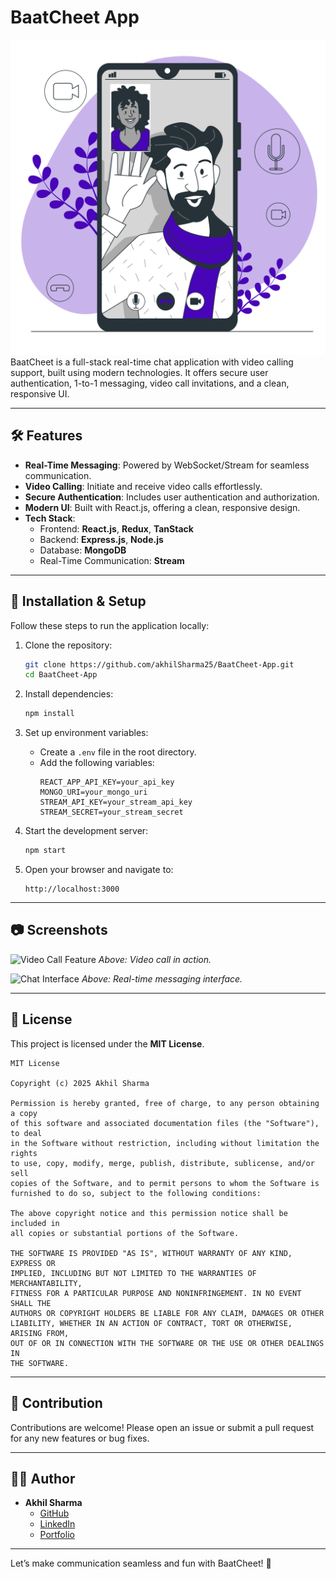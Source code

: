 # BaatCheet App

<img src="./frontend/public/videocall.png" alt="BaatCheet App" width="600">
BaatCheet is a full-stack real-time chat application with video calling support, built using modern technologies. It offers secure user authentication, 1-to-1 messaging, video call invitations, and a clean, responsive UI.


---

## 🛠️ Features

- **Real-Time Messaging**: Powered by WebSocket/Stream for seamless communication.
- **Video Calling**: Initiate and receive video calls effortlessly.
- **Secure Authentication**: Includes user authentication and authorization.
- **Modern UI**: Built with React.js, offering a clean, responsive design.
- **Tech Stack**:
  - Frontend: **React.js**, **Redux**, **TanStack**
  - Backend: **Express.js**, **Node.js**
  - Database: **MongoDB**
  - Real-Time Communication: **Stream**

---

## 🚀 Installation & Setup

Follow these steps to run the application locally:

1. Clone the repository:
   ```bash
   git clone https://github.com/akhilSharma25/BaatCheet-App.git
   cd BaatCheet-App
   ```

2. Install dependencies:
   ```bash
   npm install
   ```

3. Set up environment variables:
   - Create a `.env` file in the root directory.
   - Add the following variables:
     ```env
     REACT_APP_API_KEY=your_api_key
     MONGO_URI=your_mongo_uri
     STREAM_API_KEY=your_stream_api_key
     STREAM_SECRET=your_stream_secret
     ```

4. Start the development server:
   ```bash
   npm start
   ```

5. Open your browser and navigate to:
   ```
   http://localhost:3000
   ```

---

## 📷 Screenshots

![Video Call Feature](./assets/video-call.png)
*Above: Video call in action.*

![Chat Interface](./assets/chat-interface.png)
*Above: Real-time messaging interface.*

---

## 📄 License

This project is licensed under the **MIT License**.

```
MIT License

Copyright (c) 2025 Akhil Sharma

Permission is hereby granted, free of charge, to any person obtaining a copy
of this software and associated documentation files (the "Software"), to deal
in the Software without restriction, including without limitation the rights
to use, copy, modify, merge, publish, distribute, sublicense, and/or sell
copies of the Software, and to permit persons to whom the Software is
furnished to do so, subject to the following conditions:

The above copyright notice and this permission notice shall be included in
all copies or substantial portions of the Software.

THE SOFTWARE IS PROVIDED "AS IS", WITHOUT WARRANTY OF ANY KIND, EXPRESS OR
IMPLIED, INCLUDING BUT NOT LIMITED TO THE WARRANTIES OF MERCHANTABILITY,
FITNESS FOR A PARTICULAR PURPOSE AND NONINFRINGEMENT. IN NO EVENT SHALL THE
AUTHORS OR COPYRIGHT HOLDERS BE LIABLE FOR ANY CLAIM, DAMAGES OR OTHER
LIABILITY, WHETHER IN AN ACTION OF CONTRACT, TORT OR OTHERWISE, ARISING FROM,
OUT OF OR IN CONNECTION WITH THE SOFTWARE OR THE USE OR OTHER DEALINGS IN
THE SOFTWARE.
```

---

## 🤝 Contribution

Contributions are welcome! Please open an issue or submit a pull request for any new features or bug fixes.

---

## 🧑‍💻 Author

- **Akhil Sharma**
  - [GitHub](https://github.com/akhilSharma25)
  - [LinkedIn](https://www.linkedin.com/in/akhil-sharma-61224024a/)
  - [Portfolio](https://akhilsharma.onrender.com/)

---

Let’s make communication seamless and fun with BaatCheet! 🎉
